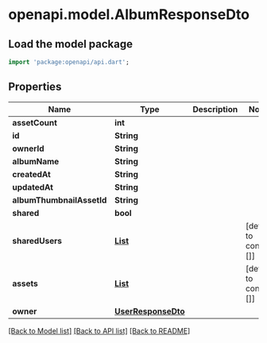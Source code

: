 # openapi.model.AlbumResponseDto

## Load the model package
```dart
import 'package:openapi/api.dart';
```

## Properties
Name | Type | Description | Notes
------------ | ------------- | ------------- | -------------
**assetCount** | **int** |  | 
**id** | **String** |  | 
**ownerId** | **String** |  | 
**albumName** | **String** |  | 
**createdAt** | **String** |  | 
**updatedAt** | **String** |  | 
**albumThumbnailAssetId** | **String** |  | 
**shared** | **bool** |  | 
**sharedUsers** | [**List<UserResponseDto>**](UserResponseDto.md) |  | [default to const []]
**assets** | [**List<AssetResponseDto>**](AssetResponseDto.md) |  | [default to const []]
**owner** | [**UserResponseDto**](UserResponseDto.md) |  | 

[[Back to Model list]](../README.md#documentation-for-models) [[Back to API list]](../README.md#documentation-for-api-endpoints) [[Back to README]](../README.md)


